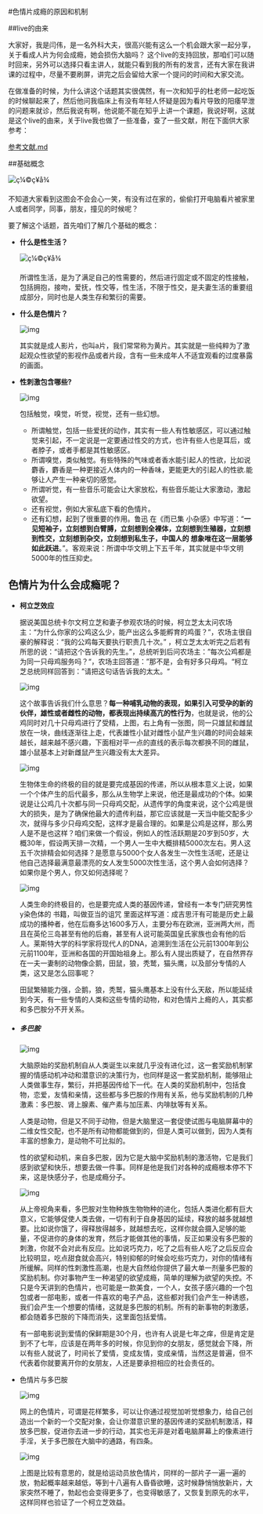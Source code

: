 #色情片成瘾的原因和机制 

##live的由来

大家好，我是闫伟，是一名外科大夫，很高兴能有这么一个机会跟大家一起分享，关于看成人片为何会成瘾，她会损伤大脑吗？ 这个live的支持回放，那咱们可以随时回来，另外可以选择只看主讲人，就能只看到我的所有的发言，还有大家在我讲课的过程中，尽量不要刷屏，讲完之后会留给大家一个提问的时间和大家交流。

在做准备的时候，为什么讲这个话题其实很偶然，有一次和知乎的杜老师一起吃饭的时候聊起来了，然后他问我临床上有没有年轻人怀疑是因为看片导致的阳痿早泄的问题来就诊，然后我说有啊，他说能不能在知乎上讲一个课题，我说好啊，这就是这个live的由来，关于live我也做了一些准备，查了一些文献，附在下面供大家参考：

[参考文献.md](www.baidu.com)

##基础概念

![ç¼©ç¥å¾](https://pic2.zhimg.com/v2-aae7d180accec8b615759cd101833a78_r.jpg) 

不知道大家看到这图会不会会心一笑，有没有过在家的，偷偷打开电脑看片被家里人或者同学，同事，朋友，撞见的时候呢？

要了解这个话题，首先咱们了解几个基础的概念：

* **什么是性生活？**

  ![ç¼©ç¥å¾](https://pic2.zhimg.com/v2-776b3f29d4cf6f462cebedcd5d106394_r.jpg) 

  所谓性生活，是为了满足自己的性需要的，然后进行固定或不固定的性接触，包括拥抱，接吻，爱抚，性交等，性生活，不限于性交，是夫妻生活的重要组成部分，同时也是人类生存和繁衍的需要。

* **什么是色情片？**

  ![img](https://pic1.zhimg.com/v2-790ad842c56d6691462dbf72e54ba379_r.jpg) 

  其实就是成人影片，也叫a片，我们常常称为黄片。其实就是一些纯粹为了激起观众性欲望的影视作品或者片段，含有一些未成年人不适宜观看的过度暴露的画面。

* **性刺激包含哪些?**

  ![img](https://pic2.zhimg.com/v2-bfa1a7ca540923322d06708e8bae7802_r.jpg) 

  包括触觉，嗅觉，听觉，视觉，还有一些幻想。

  * 所谓触觉，包括一些爱抚的动作，其实有一些人有性敏感区，可以通过触觉来引起，不一定说是一定要通过性交的方式，也许有些人也是耳后，或者脖子，或者手都是其性敏感区。
  * 所谓嗅觉，类似触觉。有些特殊的气味或者香水能引起人的性欲，比如说麝香，麝香是一种更接近人体内的一种香味，更能更大的引起人的性欲.能够让人产生一种亲切的感觉。
  * 所谓听觉，有一些音乐可能会让大家放松，有些音乐能让大家激动，激起欲望。
  * 还有视觉，例如大家私底下看的色情片。
  * 还有幻想，起到了很重要的作用。鲁迅 在《而已集 小杂感》中写道：“**一见短袖子，立刻想到白臂膊，立刻想到全裸体，立刻想到生殖器，立刻想到性交，立刻想到杂交，立刻想到私生子，中国人的 想象唯在这一层能够如此跃进**。”。客观来说：所谓中华文明上下五千年，其实就是中华文明5000年的性压抑史。

## 色情片为什么会成瘾呢？

* **柯立芝效应**

  据说美国总统卡尔文柯立芝和妻子参观农场的时候，柯立芝太太问农场主：“为什么你家的公鸡这么少，能产出这么多能孵育的鸡蛋？”，农场主很自豪的解释说：“我的公鸡每天要执行职责几十次。” ，柯立芝太太听完之后若有所思的说：“请把这个告诉我的先生。”，总统听到后问农场主：”每次公鸡都是为同一只母鸡服务吗？“，农场主回答道：”那不是，会有好多只母鸡。“柯立芝总统同样回答到：”请把这句话告诉我的太太。“

  ![img](https://pic2.zhimg.com/v2-7ae16141614dbedd33dd1530e94653b1_r.jpg) 

  这个故事告诉我们什么意思？**每一种哺乳动物的表现，如果引入可受孕的新的伙伴，雄性或者雌性的动物，都表现出持续高亢的性行为**，也就是说，他的公鸡同时对几十只母鸡进行了受精，上图，右上角有一张图，同一只雄鼠和雌鼠放在一块，曲线逐渐往上走，代表雄性小鼠对雌性小鼠产生兴趣的时间会越来越长，越来越不感兴趣，下面相对平一点的直线的表示每次都换不同的雌鼠，雄小鼠基本上对新雌鼠产生兴趣没有太大差异。 

  ![img](https://pic3.zhimg.com/v2-6ef7e02d9913d83509e7d0c489d237c5_b.jpg)

  生物体生命的终极的目的就是要完成基因的传递，所以从根本意义上说，如果一个个体产生的后代最多，那么从生物学上来说，他还是最成功的个体。如果说是让公鸡几十次都与同一只母鸡交配，从遗传学的角度来说，这个公鸡是很大的损失，是为了确保他最大的遗传利益，那它应该就是一天当中能交配多少次，就得与多少只母鸡交配，这样才是最合理的。如果是公鸡是这样，那么男人是不是也这样？咱们来做一个假设，例如人的性活跃期是20岁到50岁，大概30年，假设两天排一次精，一个男人一生中大概排精5000次左右。男人这五千次排精会如何选择？是愿意与5000个女人各发生一次性生活呢，还是让他自己选择最满意最漂亮的女人发生5000次性生活，这个男人会如何选择？如果你是个男人，你又如何选择呢？

  ![img](https://pic3.zhimg.com/v2-67d8ed371cf304556f90a22ce197ba7f_r.jpg)

  人类生命的终极目的，也是要完成人类的基因传递，曾经有一本专门研究男性y染色体的	书籍，叫做亚当的诅咒 里面这样写道：成吉思汗有可能是历史上最成功的播种者，他在后裔多达1600多万人，主要分布在欧洲，亚洲两大州，而且在英伦三岛甚至有他的后裔，甚至有人说可能英国皇氏家族也会有他的后人。莱斯特大学的科学家将现代人的DNA，追溯到生活在公元前1300年到公元前1100年，亚洲和各国的开国始祖身上。那么有人提出质疑了，在自然界存在一夫一妻制的动物像企鹅，田鼠，狼，秃鹫，猫头鹰，以及部分专情的人类，这又是怎么回事呢？

  田鼠繁殖能力强，企鹅，狼，秃鹫，猫头鹰基本上没有什么天敌，所以能延续到今天，有一些专情的人类和这些专情的动物，和对色情片上瘾的人，其实都和多巴胺分不开关系。

* ##### 多巴胺

  ![img](https://pic1.zhimg.com/v2-2a1d0268939de092182c01a4c6917a65_r.jpg) 

  大脑原始的奖励机制自从人类诞生以来就几乎没有进化过，这一套奖励机制掌握的情感动机冲动和潜意识的决策行为，也同样是这一套奖励机制，能够阻止人类做事生存，繁衍，并把基因传给下一代。在人类的奖励机制中，包括食物，恋爱，友情和亲情，这些都与多巴胺的作用有关系，他与奖励机制的几种激素：多巴胺、肾上腺素、催产素与加压素、内啡肽等有关系。

  人类是动物，但是又不同于动物，但是大脑里这一套促使试图与电脑屏幕中的二维女性交配，也不是所有动物都能做到的，但是人类可以做到，因为人类有丰富的想象力，是动物不可比拟的。

  性的欲望和动机，来自多巴胺，因为它是大脑中奖励机制的激活物，它是我们感到欲望和快乐，想要去做一件事。同样是他是我们对各种的成瘾根本停不下来，这是快感分子，也是成瘾分子。

  ![img](https://pic1.zhimg.com/v2-55cbdd308931d652f3d914980e12280d_r.jpg) 

  从上帝视角来看，多巴胺对生物种族生物物种的进化，包括人类进化都有巨大意义，它能够促使人类去做，一切有利于自身基因的延续，释放的越多就越想要。比如说你饿了，得释放得越多，就越想去吃，这样你就会摄入足够的能量，不促进你的身体的发育，然后才能做其他的事情，反正如果没有多巴胺的刺激，你就不会对此有反应。比如说巧克力，吃了之后有些人吃了之后反应会比较明显，吃点甜食就会高兴，特别抑郁的时候会吃些巧克力，对你的情绪有所缓解。同样的性刺激性高潮，也是大自然给你提供了最大单一剂量多巴胺的奖励机制。你对事物产生一种渴望的欲望成瘾，简单的理解为欲望的失控。不只是今天讲到的色情片，也可能是一款美食，一个人，女孩子感兴趣的一个包包或者一部电影，或者一件喜欢的电子产品，这些都对我们会产生一种诱惑，我们会产生一个想要的情绪，这就是多巴胺的机制。所有的新事物的刺激感，都会随着多巴胺的下降而消失，这里面包括爱情。

  有一部电影说到爱情的保鲜期是30个月，也许有人说是七年之痒，但是肯定是到不了七年，应该是在两年多的时候，你见到你的女朋友，感觉就会下降，所以有些人就说了，时间长了爱情，变成友情，变成亲情，当然这是普遍，但不代表着你就要离开你的女朋友，人还是要承担相应的社会责任的。

* 色情片与多巴胺

  ![img](https://pic3.zhimg.com/v2-cbe7962beb6872c2def45e720f2d8f05_r.jpg) 

  网上的色情片，可谓是花样繁多，可以让你通过视觉加听觉想象力，给自己创造出一个新的一个交配对象，会让你潜意识里的基因传递的奖励机制激活，释放多巴胺，促进你去进一步的行动，其实也无非是对着电脑屏幕上的像素进行手淫，关于多巴胺在大脑中的通路，有四条。

  ![img](https://pic1.zhimg.com/v2-408cf69285c9bd0f4da5268ece2f018a_r.jpg) 

  上图是比较有意思的，就是给运动员放色情片，同样的一部片子一遍一遍的放，勃起概率越来越低，等到十八遍有人昏昏欲睡，这时候静悄悄放新片，大家突然不睡了，勃起也会变得更多了，也变得敏感了，又恢复到原先的水平，这样同样也验证了一个柯立芝效益。

  